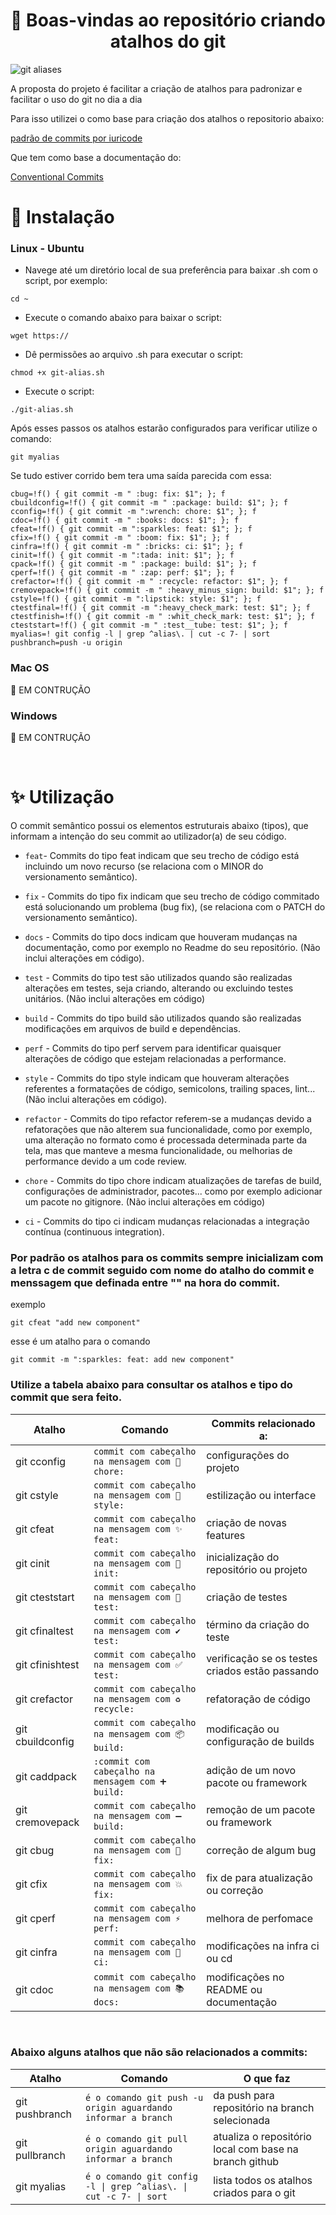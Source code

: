 <h1 align="center">🎉 Boas-vindas ao repositório criando atalhos do git </h1>

![git aliases](https://github.com/m4rcos-dev/FullStack-vehicle-catalog/assets/104791582/5001a8ce-1737-47b3-98aa-9933375e1a3a)

<p>A proposta do projeto é facilitar a criação de atalhos para padronizar e facilitar o uso do git no dia a dia</p>
<p>Para isso utilizei o como base para criação dos atalhos o repositorio abaixo:</p>

[padrão de commits por iuricode](https://github.com/iuricode/padroes-de-commits )

<p>Que tem como base a documentação do:</p>

[Conventional Commits](https://www.conventionalcommits.org/en/v1.0.0/)

# 🔨 Instalação

### Linux - Ubuntu

- Navege até um diretório local de sua preferência para baixar .sh com o script, por exemplo:

````
cd ~
````

- Execute o comando abaixo para baixar o script:

```
wget https://
```

- Dê permissões ao arquivo .sh para executar o script:

```
chmod +x git-alias.sh
```

- Execute o script:

```
./git-alias.sh
```
Após esses passos os atalhos estarão configurados para verificar utilize o comando:
```
git myalias
```
Se tudo estiver corrido bem tera uma saída parecida com essa:
```caddpack=!f() { git commit -m " :heavy_plus_sign: build: $1"; }; f
cbug=!f() { git commit -m " :bug: fix: $1"; }; f
cbuildconfig=!f() { git commit -m " :package: build: $1"; }; f
cconfig=!f() { git commit -m ":wrench: chore: $1"; }; f
cdoc=!f() { git commit -m " :books: docs: $1"; }; f
cfeat=!f() { git commit -m ":sparkles: feat: $1"; }; f
cfix=!f() { git commit -m " :boom: fix: $1"; }; f
cinfra=!f() { git commit -m " :bricks: ci: $1"; }; f
cinit=!f() { git commit -m ":tada: init: $1"; }; f
cpack=!f() { git commit -m " :package: build: $1"; }; f
cperf=!f() { git commit -m " :zap: perf: $1"; }; f
crefactor=!f() { git commit -m " :recycle: refactor: $1"; }; f
cremovepack=!f() { git commit -m " :heavy_minus_sign: build: $1"; }; f
cstyle=!f() { git commit -m ":lipstick: style: $1"; }; f
ctestfinal=!f() { git commit -m ":heavy_check_mark: test: $1"; }; f
ctestfinish=!f() { git commit -m " :whit_check_mark: test: $1"; }; f
cteststart=!f() { git commit -m " :test__tube: test: $1"; }; f
myalias=! git config -l | grep ^alias\. | cut -c 7- | sort
pushbranch=push -u origin
```

### Mac OS
🚧 EM CONTRUÇÃO

### Windows
🚧 EM CONTRUÇÃO

<br>

# ✨ Utilização

O commit semântico possui os elementos estruturais abaixo (tipos), que informam a intenção do seu commit ao utilizador(a) de seu código.

- `feat`- Commits do tipo feat indicam que seu trecho de código está incluindo um novo recurso (se relaciona com o MINOR do versionamento semântico).

- `fix` - Commits do tipo fix indicam que seu trecho de código commitado está solucionando um problema (bug fix), (se relaciona com o PATCH do versionamento semântico).

- `docs` - Commits do tipo docs indicam que houveram mudanças na documentação, como por exemplo no Readme do seu repositório. (Não inclui alterações em código).

- `test` - Commits do tipo test são utilizados quando são realizadas alterações em testes, seja criando, alterando ou excluindo testes unitários. (Não inclui alterações em código)

- `build` - Commits do tipo build são utilizados quando são realizadas modificações em arquivos de build e dependências.

- `perf` - Commits do tipo perf servem para identificar quaisquer alterações de código que estejam relacionadas a performance.

- `style` - Commits do tipo style indicam que houveram alterações referentes a formatações de código, semicolons, trailing spaces, lint... (Não inclui alterações em código).

- `refactor` - Commits do tipo refactor referem-se a mudanças devido a refatorações que não alterem sua funcionalidade, como por exemplo, uma alteração no formato como é processada determinada parte da tela, mas que manteve a mesma funcionalidade, ou melhorias de performance devido a um code review.

- `chore` - Commits do tipo chore indicam atualizações de tarefas de build, configurações de administrador, pacotes... como por exemplo adicionar um pacote no gitignore. (Não inclui alterações em código)

- `ci` - Commits do tipo ci indicam mudanças relacionadas a integração contínua (continuous integration).

### Por padrão os atalhos para os commits sempre inicializam com a letra c de commit seguido com nome do atalho do commit e menssagem que definada entre "" na hora do commit.

exemplo
```
git cfeat "add new component"
```
esse é um atalho para o comando
```
git commit -m ":sparkles: feat: add new component"
```

### Utilize a tabela abaixo para consultar os atalhos e tipo do commit que sera feito.

<table>
  <thead>
    <tr>
      <th>Atalho</th>
      <th>Comando</th>
      <th>Commits relacionado a:</th>
    </tr>
  </thead>
 <tbody>
    <tr>
      <td>git cconfig</td>
      <td><code>commit com cabeçalho na mensagem com 🔧 chore: </code></td>
      <td>configurações do projeto</td>
    </tr>
    <tr>
      <td>git cstyle</td>
      <td><code>commit com cabeçalho na mensagem com 💄 style:</code></td>
      <td>estilização ou interface</td>
    </tr>
    <tr>
      <td>git cfeat</td>
      <td><code>commit com cabeçalho na mensagem com ✨ feat: </code></td>
      <td>criação de novas features</td>
    </tr>
    <tr>
      <td>git cinit</td>
      <td><code>commit com cabeçalho na mensagem com 🎉 init: </code></td>
      <td>inicialização do repositório ou projeto</td>
    </tr>
    <tr>
      <td>git cteststart</td>
      <td><code>commit com cabeçalho na mensagem com 🧪 test:</code></td>
      <td>criação de testes</td>
    </tr>
    <tr>
      <td>git cfinaltest</td>
      <td><code>commit com cabeçalho na mensagem com ✔️ test:</code></td>
      <td>término da criação do teste</td>
    </tr>
    <tr>
      <td>git cfinishtest</td>
      <td><code>commit com cabeçalho na mensagem com ✅ test: </code></td>
      <td>verificação se os testes criados estão passando</td>
    </tr>
    <tr>
      <td>git crefactor</td>
      <td><code>commit com cabeçalho na mensagem com ♻️ recycle: </code></td>
      <td>refatoração de código</td>
    </tr>
    <tr>
      <td>git cbuildconfig</td>
      <td><code>commit com cabeçalho na mensagem com 📦 build:</code></td>
      <td>modificação ou configuração de builds</td>
    </tr>
    <tr>
      <td>git caddpack</td>
      <td><code>:commit com cabeçalho na mensagem com ➕ build:</code></td>
      <td>adição de um novo pacote ou framework</td>
    </tr>
    <tr>
      <td>git cremovepack</td>
      <td><code>commit com cabeçalho na mensagem com ➖ build:</code></td>
      <td>remoção de um pacote ou framework</td>
    </tr>
    <tr>
      <td>git cbug</td>
      <td><code>commit com cabeçalho na mensagem com 🐛 fix:</code></td>
      <td>correção de algum bug</td>
    </tr>
    <tr>
      <td>git cfix</td>
      <td><code>commit com cabeçalho na mensagem com 💥 fix: </code></td>
      <td>fix de para atualização ou correção</td>
    </tr>
    <tr>
      <td>git cperf</td>
      <td><code>commit com cabeçalho na mensagem com ⚡ perf: </code></td>
      <td>melhora de perfomace</td>
    </tr>
    <tr>
      <td>git cinfra</td>
      <td><code>commit com cabeçalho na mensagem com 🧱 ci:</code></td>
      <td>modificações na infra ci ou cd</td>
    </tr>
    <tr>
      <td>git cdoc</td>
      <td><code>commit com cabeçalho na mensagem com 📚 docs: </code></td>
      <td>modificações no README ou documentação</td>
    </tr>
  </tbody>
</table>

<br>

### Abaixo alguns atalhos que não são relacionados a commits:

<table>
  <thead>
    <tr>
      <th>Atalho</th>
      <th>Comando</th>
      <th>O que faz</th>
    </tr>
  </thead>
 <tbody>
    <tr>
      <td>git pushbranch</td>
      <td><code>é o comando git push -u origin aguardando informar a branch</code></td>
      <td>da push para repositório na branch selecionada</td>
    </tr>
    <tr>
      <td>git pullbranch</td>
      <td><code>é o comando git pull origin aguardando informar a branch </code></td>
      <td>atualiza o repositório local com base na branch github</td>
    </tr>
    <tr>
      <td>git myalias</td>
      <td><code>é o comando git config -l | grep ^alias\. | cut -c 7- | sort </code></td>
      <td>lista todos os atalhos criados para o git</td>
    </tr>
  </tbody>
</table>

